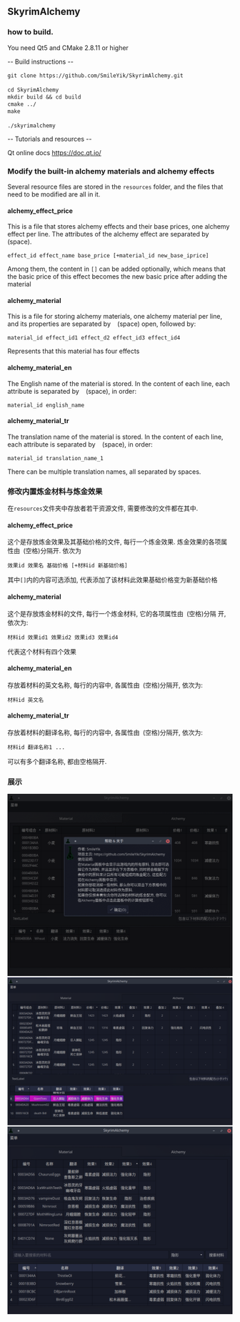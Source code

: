 ## SkyrimAlchemy

### how to build.

You need Qt5 and CMake 2.8.11 or higher

-- Build instructions --

``` shell
git clone https://github.com/SmileYik/SkyrimAlchemy.git

cd SkyrimAlchemy
mkdir build && cd build
cmake ../
make

./skyrimalchemy
```

-- Tutorials and resources --

Qt online docs
https://doc.qt.io/

### Modify the built-in alchemy materials and alchemy effects

Several resource files are stored in the `resources` folder, and the files that need to be modified are all in it.

#### alchemy_effect_price

This is a file that stores alchemy effects and their base prices, one alchemy effect per line.
The attributes of the alchemy effect are separated by ` ` (space).

```
effect_id effect_name base_price [+material_id new_base_iprice]
```

Among them, the content in `[]` can be added optionally, which means that the basic price of this effect becomes the new basic price after adding the material

#### alchemy_material

This is a file for storing alchemy materials, one alchemy material per line, and its properties are separated by ` ` (space)
open, followed by:

```
material_id effect_id1 effect_d2 effect_id3 effect_id4
```

Represents that this material has four effects

#### alchemy_material_en

The English name of the material is stored. In the content of each line, each attribute is separated by ` ` (space), in order:

```
material_id english_name
```

#### alchemy_material_tr

The translation name of the material is stored. In the content of each line, each attribute is separated by ` ` (space), in order:

```
material_id translation_name_1
```

There can be multiple translation names, all separated by spaces.

### 修改内置炼金材料与炼金效果

在`resources`文件夹中存放者若干资源文件, 需要修改的文件都在其中.

#### alchemy_effect_price

这个是存放炼金效果及其基础价格的文件, 每行一个炼金效果.
炼金效果的各项属性由` `(空格)分隔开. 依次为

```
效果id 效果名 基础价格 [+材料id 新基础价格]
```

其中`[]`内的内容可选添加, 代表添加了该材料此效果基础价格变为新基础价格

#### alchemy_material

这个是存放炼金材料的文件, 每行一个炼金材料, 它的各项属性由` `(空格)分隔
开, 依次为:

```
材料id 效果id1 效果id2 效果id3 效果id4
```

代表这个材料有四个效果

#### alchemy_material_en

存放着材料的英文名称, 每行的内容中, 各属性由` `(空格)分隔开, 依次为:

```
材料id 英文名
```

#### alchemy_material_tr

存放着材料的翻译名称, 每行的内容中, 各属性由` `(空格)分隔开, 依次为:

```
材料id 翻译名称1 ...
```

可以有多个翻译名称, 都由空格隔开.

### 展示

![](./docs/display01.png)
![](./docs/display02.png)
![](./docs/display03.png)
